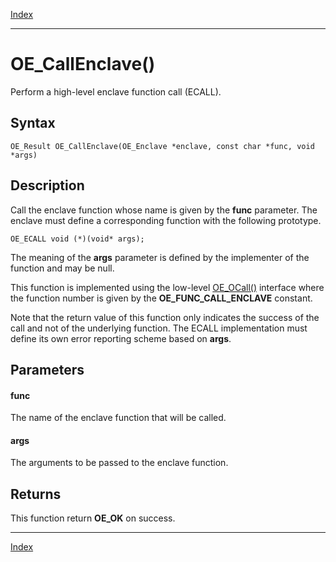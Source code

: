 [Index](index.md)

---
# OE_CallEnclave()

Perform a high-level enclave function call (ECALL).

## Syntax

    OE_Result OE_CallEnclave(OE_Enclave *enclave, const char *func, void *args)
## Description 

Call the enclave function whose name is given by the **func** parameter. The enclave must define a corresponding function with the following prototype.

```
OE_ECALL void (*)(void* args);
```



The meaning of the **args** parameter is defined by the implementer of the function and may be null.

This function is implemented using the low-level [OE_OCall()](enclave_8h_a9613c7919aaabdd63711d0b12d286a13_1a9613c7919aaabdd63711d0b12d286a13.md) interface where the function number is given by the **OE_FUNC_CALL_ENCLAVE** constant.

Note that the return value of this function only indicates the success of the call and not of the underlying function. The ECALL implementation must define its own error reporting scheme based on **args**.



## Parameters

#### func

The name of the enclave function that will be called.

#### args

The arguments to be passed to the enclave function.

## Returns

This function return **OE_OK** on success.

---
[Index](index.md)


